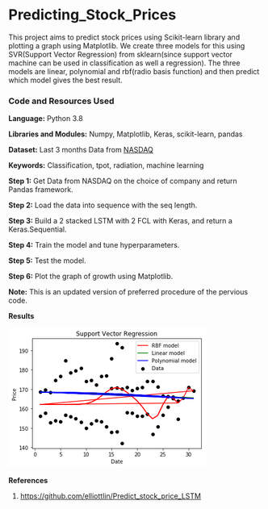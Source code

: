 # Predicting_Stock_Prices

This project aims to predict stock prices using Scikit-learn library and plotting a graph using Matplotlib.
We create three models for this using SVR(Support Vector Regression) from sklearn(since support vector machine can be used in classification as well a regression).
The three models are linear, polynomial and rbf(radio basis function) and then predict which model gives the best result.

### Code and Resources Used

 **Language:** Python 3.8
 
 **Libraries and Modules:** Numpy, Matplotlib, Keras, scikit-learn, pandas 
 
 **Dataset:** Last 3 months Data from [NASDAQ](https://www.nasdaq.com/)
 
 **Keywords:** Classification, tpot, radiation, machine learning 
 
 **Step 1:** Get Data from NASDAQ on the choice of company and return Pandas framework.
 
 **Step 2:** Load the data into sequence with the seq length.

 **Step 3:** Build a 2 stacked LSTM with 2 FCL with Keras, and return a Keras.Sequential.
 
 **Step 4:** Train the model and tune hyperparameters.
 
 **Step 5:** Test the model.
 
 **Step 6:** Plot the graph of growth using Matplotlib.
 
 **Note:** This is an updated version of preferred procedure of the pervious code.
 
 **Results**
 
 ![plot](https://github.com/ShrishtiHore/Predicting_Stock_Prices/blob/master/stock_price_prediction_output.png)
 
 **References**
1. https://github.com/elliottlin/Predict_stock_price_LSTM
